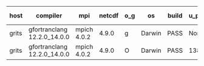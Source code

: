 

| host     | compiler                              | mpi                      | netcdf        | o_g        | os       | build       | u_pass          | u_fail          | s_pass            | s_fail            | e_pass             | e_fail             | nuopc_pass       | nuopc_fail       | artifacts link          |
|----------|---------------------------------------|--------------------------|---------------|------------|----------|-------------|-----------------|-----------------|-------------------|-------------------|--------------------|--------------------|------------------|------------------|-------------------------|
| grits | gfortranclang 12.2.0_14.0.0 | mpich 4.0.2  | 4.9.0  | g | Darwin | PASS | None | None | None | None | None | None | None | None | <a href="https://github.com/esmf-org/esmf-test-artifacts/tree/1e0051b5003f99453002ef3efec139543cd5a4e6/patch_8.4.1/gfortranclang/12.2.0_14.0.0/g/mpich/4.0.2" target="_blank">1e0051b</a> | 
| grits | gfortranclang 12.2.0_14.0.0 | mpich 4.0.2  | 4.9.0  | O | Darwin | PASS | 13871 | 2 | 48 | 1 | 80 | 0 | 52 | 0 | <a href="https://github.com/esmf-org/esmf-test-artifacts/tree/611174a1e0a58568b23e722babbf788bd45461ff/patch_8.4.1/gfortranclang/12.2.0_14.0.0/O/mpich/4.0.2" target="_blank">611174a</a> | 
